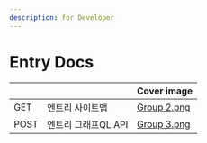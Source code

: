 ```yaml
---
description: for Developer
---
```


# Entry Docs

<table data-view="cards"><thead><tr><th></th><th></th><th data-hidden data-card-cover data-type="image">Cover image</th></tr></thead><tbody><tr><td>GET</td><td>엔트리 사이트맵</td><td><a href=".gitbook/assets/Group 2.png">Group 2.png</a></td></tr><tr><td>POST</td><td>엔트리 그래프QL API</td><td><a href=".gitbook/assets/Group 3.png">Group 3.png</a></td></tr></tbody></table>
